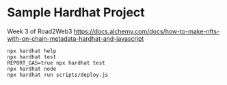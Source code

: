# Sample Hardhat Project

Week 3 of Road2Web3
https://docs.alchemy.com/docs/how-to-make-nfts-with-on-chain-metadata-hardhat-and-javascript

```shell
npx hardhat help
npx hardhat test
REPORT_GAS=true npx hardhat test
npx hardhat node
npx hardhat run scripts/deploy.js
```
